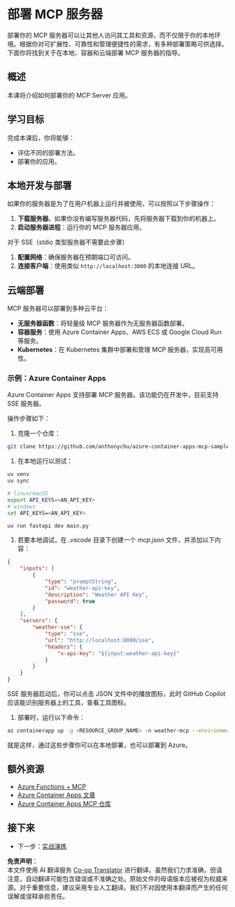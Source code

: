 <!--
CO_OP_TRANSLATOR_METADATA:
{
  "original_hash": "1d9dc83260576b76f272d330ed93c51f",
  "translation_date": "2025-07-13T22:06:27+00:00",
  "source_file": "03-GettingStarted/09-deployment/README.md",
  "language_code": "zh"
}
-->
# 部署 MCP 服务器

部署你的 MCP 服务器可以让其他人访问其工具和资源，而不仅限于你的本地环境。根据你对可扩展性、可靠性和管理便捷性的需求，有多种部署策略可供选择。下面你将找到关于在本地、容器和云端部署 MCP 服务器的指导。

## 概述

本课将介绍如何部署你的 MCP Server 应用。

## 学习目标

完成本课后，你将能够：

- 评估不同的部署方法。
- 部署你的应用。

## 本地开发与部署

如果你的服务器是为了在用户机器上运行并被使用，可以按照以下步骤操作：

1. **下载服务器**。如果你没有编写服务器代码，先将服务器下载到你的机器上。  
1. **启动服务器进程**：运行你的 MCP 服务器应用。

对于 SSE（stdio 类型服务器不需要此步骤）

1. **配置网络**：确保服务器在预期端口可访问。  
1. **连接客户端**：使用类似 `http://localhost:3000` 的本地连接 URL。

## 云端部署

MCP 服务器可以部署到多种云平台：

- **无服务器函数**：将轻量级 MCP 服务器作为无服务器函数部署。  
- **容器服务**：使用 Azure Container Apps、AWS ECS 或 Google Cloud Run 等服务。  
- **Kubernetes**：在 Kubernetes 集群中部署和管理 MCP 服务器，实现高可用性。

### 示例：Azure Container Apps

Azure Container Apps 支持部署 MCP 服务器。该功能仍在开发中，目前支持 SSE 服务器。

操作步骤如下：

1. 克隆一个仓库：

  ```sh
  git clone https://github.com/anthonychu/azure-container-apps-mcp-sample.git
  ```

1. 在本地运行以测试：

  ```sh
  uv venv
  uv sync

  # linux/macOS
  export API_KEYS=<AN_API_KEY>
  # windows
  set API_KEYS=<AN_API_KEY>

  uv run fastapi dev main.py
  ```

1. 若要本地调试，在 *.vscode* 目录下创建一个 *mcp.json* 文件，并添加以下内容：

  ```json
  {
      "inputs": [
          {
              "type": "promptString",
              "id": "weather-api-key",
              "description": "Weather API Key",
              "password": true
          }
      ],
      "servers": {
          "weather-sse": {
              "type": "sse",
              "url": "http://localhost:8000/sse",
              "headers": {
                  "x-api-key": "${input:weather-api-key}"
              }
          }
      }
  }
  ```

  SSE 服务器启动后，你可以点击 JSON 文件中的播放图标，此时 GitHub Copilot 应该能识别服务器上的工具，查看工具图标。

1. 部署时，运行以下命令：

  ```sh
  az containerapp up -g <RESOURCE_GROUP_NAME> -n weather-mcp --environment mcp -l westus --env-vars API_KEYS=<AN_API_KEY> --source .
  ```

就是这样，通过这些步骤你可以在本地部署，也可以部署到 Azure。

## 额外资源

- [Azure Functions + MCP](https://learn.microsoft.com/en-us/samples/azure-samples/remote-mcp-functions-dotnet/remote-mcp-functions-dotnet/)  
- [Azure Container Apps 文章](https://techcommunity.microsoft.com/blog/appsonazureblog/host-remote-mcp-servers-in-azure-container-apps/4403550)  
- [Azure Container Apps MCP 仓库](https://github.com/anthonychu/azure-container-apps-mcp-sample)  

## 接下来

- 下一步：[实战演练](../../04-PracticalImplementation/README.md)

**免责声明**：  
本文件使用 AI 翻译服务 [Co-op Translator](https://github.com/Azure/co-op-translator) 进行翻译。虽然我们力求准确，但请注意，自动翻译可能包含错误或不准确之处。原始文件的母语版本应被视为权威来源。对于重要信息，建议采用专业人工翻译。我们不对因使用本翻译而产生的任何误解或误释承担责任。